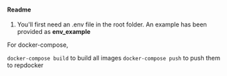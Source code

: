 #### Readme


1. You'll first need an .env file in the root folder. An example has been provided as **env_example**


For docker-compose, 

``docker-compose build`` to build all images
``docker-compose push`` to push them to repdocker




